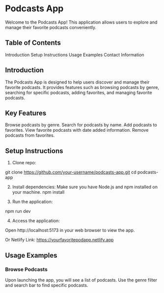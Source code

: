 # Podcasts App

 Welcome to the Podcasts App! This application allows users to explore and manage their favorite podcasts conveniently.

## Table of Contents
Introduction
Setup Instructions
Usage Examples
Contact Information

## Introduction

The Podcasts App is designed to help users discover and manage their favorite podcasts. It provides features such as browsing podcasts by genre, searching for specific podcasts, adding favorites, and managing favorite podcasts.

## Key Features

Browse podcasts by genre.
Search for podcasts by name.
Add podcasts to favorites.
View favorite podcasts with date added information.
Remove podcasts from favorites.

## Setup Instructions

1. Clone repo:

git clone https://github.com/your-username/podcasts-app.git
cd podcasts-app

2. Install dependencies:
Make sure you have Node.js and npm installed on your machine.
npm install


3. Run the application:

npm run dev

4. Access the application:

Open http://localhost:5173 in your web browser to view the app.

Or Netlify Link: https://yourfavoritepodapp.netlify.app

## Usage Examples

### Browse Podcasts

Upon launching the app, you will see a list of podcasts.
Use the genre filter and search bar to find specific podcasts.

